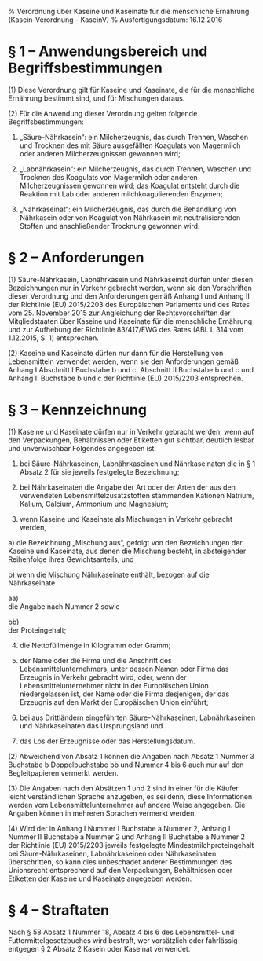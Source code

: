% Verordnung über Kaseine und Kaseinate für die menschliche Ernährung  (Kasein-Verordnung - KaseinV)
% Ausfertigungsdatum: 16.12.2016
 
# § 1 – Anwendungsbereich und Begriffsbestimmungen

(1) Diese Verordnung gilt für Kaseine und Kaseinate, die für die menschliche Ernährung bestimmt sind, und für Mischungen daraus.

(2) Für die Anwendung dieser Verordnung gelten folgende Begriffsbestimmungen:

1. „Säure-Nährkasein“: ein Milcherzeugnis, das durch Trennen, Waschen und Trocknen des mit Säure ausgefällten Koagulats von Magermilch oder anderen Milcherzeugnissen gewonnen wird;

2. „Labnährkasein“: ein Milcherzeugnis, das durch Trennen, Waschen und Trocknen des Koagulats von Magermilch oder anderen Milcherzeugnissen gewonnen wird; das Koagulat entsteht durch die Reaktion mit Lab oder anderen milchkoagulierenden Enzymen;

3. „Nährkaseinat“: ein Milcherzeugnis, das durch die Behandlung von Nährkasein oder von Koagulat von Nährkasein mit neutralisierenden Stoffen und anschließender Trocknung gewonnen wird.

# § 2 – Anforderungen

(1) Säure-Nährkasein, Labnährkasein und Nährkaseinat dürfen unter diesen Bezeichnungen nur in Verkehr gebracht werden, wenn sie den Vorschriften dieser Verordnung und den Anforderungen gemäß Anhang I und Anhang II der Richtlinie (EU) 2015/2203 des Europäischen Parlaments und des Rates vom 25. November 2015 zur Angleichung der Rechtsvorschriften der Mitgliedstaaten über Kaseine und Kaseinate für die menschliche Ernährung und zur Aufhebung der Richtlinie 83/417/EWG des Rates (ABl. L 314 vom 1.12.2015, S. 1) entsprechen.

(2) Kaseine und Kaseinate dürfen nur dann für die Herstellung von Lebensmitteln verwendet werden, wenn sie den Anforderungen gemäß Anhang I Abschnitt I Buchstabe b und c, Abschnitt II Buchstabe b und c und Anhang II Buchstabe b und c der Richtlinie (EU) 2015/2203 entsprechen.

# § 3 – Kennzeichnung

(1) Kaseine und Kaseinate dürfen nur in Verkehr gebracht werden, wenn auf den Verpackungen, Behältnissen oder Etiketten gut sichtbar, deutlich lesbar und unverwischbar Folgendes angegeben ist:

1. bei Säure-Nährkaseinen, Labnährkaseinen und Nährkaseinaten die in § 1 Absatz 2 für sie jeweils festgelegte Bezeichnung;

2. bei Nährkaseinaten die Angabe der Art oder der Arten der aus den verwendeten Lebensmittelzusatzstoffen stammenden Kationen Natrium, Kalium, Calcium, Ammonium und Magnesium;

3. wenn Kaseine und Kaseinate als Mischungen in Verkehr gebracht werden,

a) die Bezeichnung „Mischung aus“, gefolgt von den Bezeichnungen der Kaseine und Kaseinate, aus denen die Mischung besteht, in absteigender Reihenfolge ihres Gewichtsanteils, und

b) wenn die Mischung Nährkaseinate enthält, bezogen auf die Nährkaseinate

aa)  
die Angabe nach Nummer 2 sowie

bb)  
der Proteingehalt;

4. die Nettofüllmenge in Kilogramm oder Gramm;

5. der Name oder die Firma und die Anschrift des Lebensmittelunternehmers, unter dessen Namen oder Firma das Erzeugnis in Verkehr gebracht wird, oder, wenn der Lebensmittelunternehmer nicht in der Europäischen Union niedergelassen ist, der Name oder die Firma desjenigen, der das Erzeugnis auf den Markt der Europäischen Union einführt;

6. bei aus Drittländern eingeführten Säure-Nährkaseinen, Labnährkaseinen und Nährkaseinaten das Ursprungsland und

7. das Los der Erzeugnisse oder das Herstellungsdatum.

(2) Abweichend von Absatz 1 können die Angaben nach Absatz 1 Nummer 3 Buchstabe b Doppelbuchstabe bb und Nummer 4 bis 6 auch nur auf den Begleitpapieren vermerkt werden.

(3) Die Angaben nach den Absätzen 1 und 2 sind in einer für die Käufer leicht verständlichen Sprache anzugeben, es sei denn, diese Informationen werden vom Lebensmittelunternehmer auf andere Weise angegeben. Die Angaben können in mehreren Sprachen vermerkt werden.

(4) Wird der in Anhang I Nummer I Buchstabe a Nummer 2, Anhang I Nummer II Buchstabe a Nummer 2 und Anhang II Buchstabe a Nummer 2 der Richtlinie (EU) 2015/2203 jeweils festgelegte Mindestmilchproteingehalt bei Säure-Nährkaseinen, Labnährkaseinen oder Nährkaseinaten überschritten, so kann dies unbeschadet anderer Bestimmungen des Unionsrecht entsprechend auf den Verpackungen, Behältnissen oder Etiketten der Kaseine und Kaseinate angegeben werden.

# § 4 – Straftaten

Nach § 58 Absatz 1 Nummer 18, Absatz 4 bis 6 des Lebensmittel- und Futtermittelgesetzbuches wird bestraft, wer vorsätzlich oder fahrlässig entgegen § 2 Absatz 2 Kasein oder Kaseinat verwendet.
